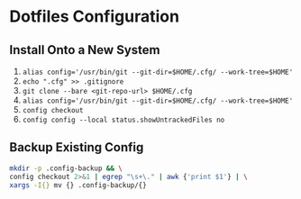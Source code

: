 # Dotfiles Configuration

## Install Onto a New System

1. `alias config='/usr/bin/git --git-dir=$HOME/.cfg/ --work-tree=$HOME'`
2. `echo ".cfg" >> .gitignore`
3. `git clone --bare <git-repo-url> $HOME/.cfg`
4. `alias config='/usr/bin/git --git-dir=$HOME/.cfg/ --work-tree=$HOME'`
5. `config checkout`
6. `config config --local status.showUntrackedFiles no`

## Backup Existing Config

```bash
mkdir -p .config-backup && \
config checkout 2>&1 | egrep "\s+\." | awk {'print $1'} | \
xargs -I{} mv {} .config-backup/{}
```
